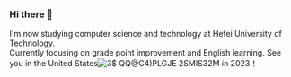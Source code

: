 ### Hi there 👋

<!--
**Fultz200/Fultz200** is a ✨ _special_ ✨ repository because its `README.md` (this file) appears on your GitHub profile.

Here are some ideas to get you started:

- 🔭 I’m currently working on ...
- 🌱 I’m currently learning ...
- 👯 I’m looking to collaborate on ...
- 🤔 I’m looking for help with ...
- 💬 Ask me about ...
- 📫 How to reach me: ...
- 😄 Pronouns: ...
- ⚡ Fun fact: ...
-->
I'm now studying computer science and technology at Hefei University of Technology.  
Currently focusing on grade point improvement and English learning. See you in the United States![3$ QQ@C4)PLGJE 2SMIS32M](https://user-images.githubusercontent.com/59692712/123756960-0b674500-d8f0-11eb-84db-91cd3451f4b3.png) in 2023！
